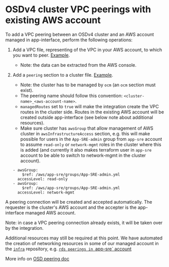 # OSDv4 cluster VPC peerings with existing AWS account

To add a VPC peering between an OSDv4 cluster and an AWS account managed in app-interface, perform the following operations:

1. Add a VPC file, representing of the VPC in your AWS account, to which you want to peer. [Example](/data/aws/app-sre/vpcs/app-sre-vpc-01.yml).

    * Note: the data can be extracted from the AWS console.

2. Add a `peering` section to a cluster file. [Example](/data/openshift/app-sre-stage-01/cluster.yml#L45-49).

    * Note: the cluster has to be managed by `ocm` (an `ocm` section must exist).
    * The peering name should follow this convention: `<cluster-name>_<aws-account-name>`.
    * `managedRoutes` set to `true` will make the integration create the VPC routes in the cluster side.  Routes in the existing AWS account will be created outside app-interface (see below note about additional resources).
    * Make sure cluster has `awsGroup` that allow management of AWS cluster in `awsInfrastructureAccess` section, e.g. this will make possible for users in the `App-SRE-admin` group from `app-sre` account to assume `read-only` or `network-mgmt` roles in the cluster where this is added (and currently it also makes terraform user in `app-sre` account to be able to switch to network-mgmt in the cluster account).
    ```
    - awsGroup:
        $ref: /aws/app-sre/groups/App-SRE-admin.yml
      accessLevel: read-only
    - awsGroup:
        $ref: /aws/app-sre/groups/App-SRE-admin.yml
      accessLevel: network-mgmt
     ```

A peering connection will be created and accepted automatically.
The requester is the cluster's AWS account and the accepter is the app-interface managed AWS account.

Note: in case a VPC peering connection already exists, it will be taken over by the integration.

Additional resources may still be required at this point. We have automated the creation of networking resources in some of our managed account in the [`infra`](https://gitlab.cee.redhat.com/app-sre/infra) repository, e.g. [`rds peerings in `app-sre` account](https://gitlab.cee.redhat.com/app-sre/infra/blob/master/terraform/app-sre/rds-vpc-subnets.tf)

More info on [OSD peering doc](https://docs.openshift.com/dedicated/4/cloud_infrastructure_access/dedicated-aws-peering.html)
